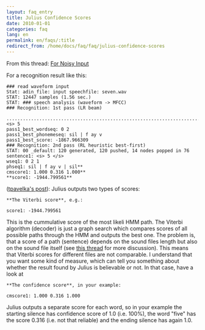 ```yaml
---
layout: faq_entry
title: Julius Confidence Scores
date: 2010-01-01
categories: faq
lang: en
permalink: en/faqs/:title
redirect_from: /home/docs/faq/faq/julius-confidence-scores
---
```

From this thread: [For Noisy Input](../../../forums/message-boards/speech-recognition-engines/for-noisy-input)

For a recognition result like this:

    ### read waveform input
    Stat: adin_file: input speechfile: seven.wav
    STAT: 12447 samples (1.56 sec.)
    STAT: ### speech analysis (waveform -> MFCC)
    ### Recognition: 1st pass (LR beam)
        ............................................................................pass1_best: <s> 5
    pass1_best_wordseq: 0 2
    pass1_best_phonemeseq: sil | f ay v
    pass1_best_score: -1867.966309
    ### Recognition: 2nd pass (RL heuristic best-first)
    STAT: 00 _default: 120 generated, 120 pushed, 14 nodes popped in 76
    sentence1: <s> 5 </s>
    wseq1: 0 2 1
    phseq1: sil | f ay v | sil**
    cmscore1: 1.000 0.316 1.000**
    **score1: -1944.799561**

([tpavelka's post](../../../forums/message-boards/speech-recognition-engines/for-noisy-input)): Julius outputs two types of scores:

    **The Viterbi score**, e.g.:

    score1: -1944.799561

This is the cummulative score of the most likeli HMM path. The Viterbi algorithm (decoder) is just a graph search which compares scores of all possible paths through the HMM and outputs the best one. The problem is, that a score of a path (sentence) depends on the sound files length but also on the sound file itself (see [this thread](../../../forums/message-boards/audio-discussions/missing-prompts) for more discussion). This means that Viterbi scores for different files are not comparable. I understand that you want some kind of measure, which can tell you something about whether the result found by Julius is believable or not. In that case, have a look at

    **The confidence score**, in your example:

    cmscore1: 1.000 0.316 1.000

Julius outputs a separate score for each word, so in your example the starting silence has confidence score of 1.0 (i.e. 100%), the word "five" has the score 0.316 (i.e. not that reliable) and the ending silence has again 1.0\.
